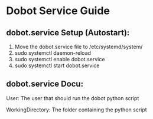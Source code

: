 # Dobot Service Guide

## dobot.service Setup (Autostart):
1. Move the dobot.service file to /etc/systemd/system/
2. sudo systemctl daemon-reload
3. sudo systemctl enable dobot.service
4. sudo systemctl start dobot.service

## dobot.service Docu:
User: The user that should run the dobot python script

WorkingDirectory: The folder containing the python script
